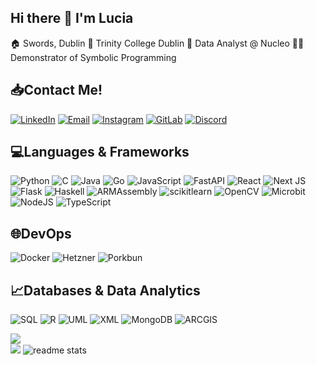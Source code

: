 ## Hi there 👋 I'm Lucia
:house: Swords, Dublin
:school: Trinity College Dublin
:office: Data Analyst @ Nucleo
🧑‍🏫 Demonstrator of Symbolic Programming 


## :inbox_tray:Contact Me!
[![LinkedIn](https://img.shields.io/badge/LinkedIn-0077B5?style=for-the-badge&logo=linkedin&logoColor=white)](https://www.linkedin.com/in/luciabrown17/)
[![Email](https://img.shields.io/badge/Gmail-333333?style=for-the-badge&logo=gmail&logoColor=red)](mailto:luciabrown1015@gmail.com)
[![Instagram](https://img.shields.io/badge/Instagram-FF0069?style=for-the-badge&logo=instagram&logoColor=white)](https://www.instagram.com/_luciabrown/)
[![GitLab](https://img.shields.io/badge/gitlab-FC6D26?style=for-the-badge&logo=gitlab&logoColor=white)](https://gitlab.scss.tcd.ie/brownlu)
[![Discord](https://img.shields.io/badge/discord-5865F2?style=for-the-badge&logo=discord&logoColor=white)](https://discordapp.com/users/675366471848951808)

## :computer:Languages & Frameworks
![Python](https://img.shields.io/badge/python-3670A0?style=for-the-badge&logo=python&logoColor=ffdd54) ![C](https://img.shields.io/badge/c-%2300599C.svg?style=for-the-badge&logo=c&logoColor=white) ![Java](https://img.shields.io/badge/java-%23ED8B00.svg?style=for-the-badge&logo=openjdk&logoColor=grey) ![Go](https://img.shields.io/badge/go-%2300ADD8.svg?style=for-the-badge&logo=go&logoColor=white) ![JavaScript](https://img.shields.io/badge/javascript-%23323330.svg?style=for-the-badge&logo=javascript&logoColor=%23F7DF1E) ![FastAPI](https://img.shields.io/badge/FastAPI-005571?style=for-the-badge&logo=fastapi) ![React](https://img.shields.io/badge/react-%2320232a.svg?style=for-the-badge&logo=react&logoColor=%2361DAFB) ![Next JS](https://img.shields.io/badge/NextJS-black?style=for-the-badge&logo=next.js&logoColor=white) ![Flask](https://img.shields.io/badge/Flask-3babc3?style=for-the-badge&logo=flask&logoColor=white) ![Haskell](https://img.shields.io/badge/Haskell-5D4F85?style=for-the-badge&logo=Haskell&logoColor=white) ![ARMAssembly](https://img.shields.io/badge/arm-0091BD?style=for-the-badge&logo=arm&logoColor=white) ![scikitlearn](https://img.shields.io/badge/scikitlearn-F7931E?style=for-the-badge&logo=scikitlearn&logoColor=white) ![OpenCV](https://img.shields.io/badge/opencv-5C3EE8?style=for-the-badge&logo=opencv&logoColor=white)  ![Microbit](https://img.shields.io/badge/microbit-00ED00?style=for-the-badge&logo=microbit&logoColor=grey) ![NodeJS](https://img.shields.io/badge/Node.JS-5FA04E?style=for-the-badge&logo=nodedotjs&logoColor=white) ![TypeScript](https://img.shields.io/badge/typescript-3178C6?style=for-the-badge&logo=typescript&logoColor=white) 


## 🌐DevOps
![Docker](https://img.shields.io/badge/Docker-%2496ED.svg?style=for-the-badge&logo=Docker&logoColor=white) ![Hetzner](https://img.shields.io/badge/Hetzner-d50c2d.svg?style=for-the-badge&logo=hetzner&logoColor=white) ![Porkbun](https://img.shields.io/badge/Porkbun-EF7878.svg?style=for-the-badge&logo=Porkbun&logoColor=white)

## :chart_with_upwards_trend:Databases & Data Analytics
![SQL](https://img.shields.io/badge/SQL-navy?style=for-the-badge&logo=sqlite&logoColor=white) ![R](https://img.shields.io/badge/R-276DC3?style=for-the-badge&logo=R&logoColor=white) ![UML](https://img.shields.io/badge/UML-FABD14?style=for-the-badge&logo=UML&logoColor=white) ![XML](https://img.shields.io/badge/XML-005FAD?style=for-the-badge&logo=XML&logoColor=white) ![MongoDB](https://img.shields.io/badge/MongoDB-%234ea94b.svg?style=for-the-badge&logo=mongodb&logoColor=white) ![ARCGIS](https://img.shields.io/badge/arcgis-2C7AC3?style=for-the-badge&logo=arcgis&logoColor=white) 

![](https://github-readme-streak-stats.herokuapp.com/?user=luciabrown&theme=radical&hide_border=false)<br/>
![](https://github-readme-stats.vercel.app/api/top-langs/?username=luciabrown&theme=radical&langs_count=8&hide_border=false&include_all_commits=false&count_private=false&layout=compact)
![readme stats](https://github-readme-stats.vercel.app/api?username=luciabrown&count_private=true&show_icons=true&theme=react&rank_icon=github&border_radius=10)


